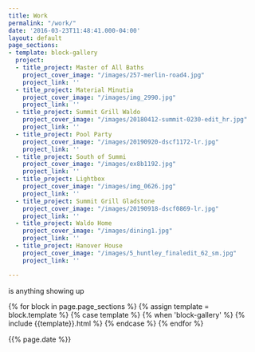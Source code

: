 ```yaml
---
title: Work
permalink: "/work/"
date: '2016-03-23T11:48:41.000-04:00'
layout: default
page_sections:
- template: block-gallery
  project:
  - title_project: Master of All Baths
    project_cover_image: "/images/257-merlin-road4.jpg"
    project_link: ''
  - title_project: Material Minutia
    project_cover_image: "/images/img_2990.jpg"
    project_link: ''
  - title_project: Summit Grill Waldo
    project_cover_image: "/images/20180412-summit-0230-edit_hr.jpg"
    project_link: ''
  - title_project: Pool Party
    project_cover_image: "/images/20190920-dscf1172-lr.jpg"
    project_link: ''
  - title_project: South of Summi
    project_cover_image: "/images/ex8b1192.jpg"
    project_link: ''
  - title_project: Lightbox
    project_cover_image: "/images/img_0626.jpg"
    project_link: ''
  - title_project: Summit Grill Gladstone
    project_cover_image: "/images/20190918-dscf0869-lr.jpg"
    project_link: ''
  - title_project: Waldo Home
    project_cover_image: "/images/dining1.jpg"
    project_link: ''
  - title_project: Hanover House
    project_cover_image: "/images/5_huntley_finaledit_62_sm.jpg"
    project_link: ''

---
```

<!-- --include feature_row -->
<div class="row" style="margin: 15px 0px;">
<p>is anything showing up</p>
    {% for block in page.page_sections %}
        {% assign template = block.template %}
        {% case template %}
            {% when 'block-gallery' %}
                {% include {{template}}.html %}
        {% endcase %}
    {% endfor %}
</div>
{{% page.date %}}